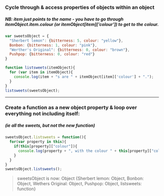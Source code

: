 
### Cycle through & access properties of objects within an object
##### NB: item just points to the name - you have to go through itemObject.item.colour (or itemObject[item]['colour']) to get to the colour.

```javascript
var sweetsObject = {
  "Sherbert lemon": {bitterness: 5, colour: "yellow"},
  Bonbon: {bitterness: 1, colour: "pink"},
  "Werther's Original": {bitterness: 0, colour: "brown"},
  Pushpop: {bitterness: 0, colour: "red"}
}

function listsweets(itemObject){
  for (var item in itemObject){
    console.log(item + "s are " + itemObject[item]['colour'] + ".");
  }
}
listsweets(sweetsObject);
```

---

### Create a function as a new object property & loop over everything not including itself:
##### (ie all the sweets, but not the new function)

```javascript
sweetsObject.listsweets = function(){
  for(var property in this){
    if(this[property]["colour"]){
      console.log(property + ", with the colour " + this[property]["colour"] + ".");
    }
  }
}
sweetsObject.listsweets();
```
> sweetsObject is now:
> Object {Sherbert lemon: Object, Bonbon: Object, Wethers Original: Object, Pushpop: Object, listsweets: function}